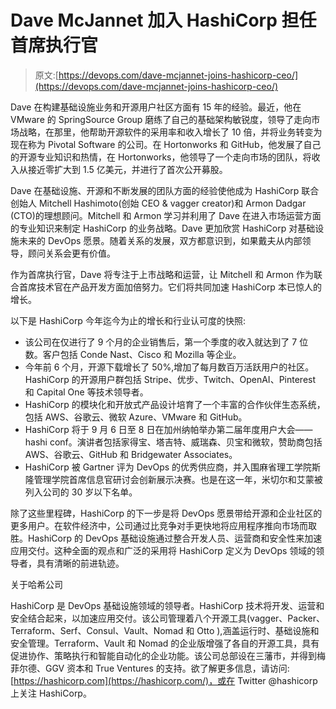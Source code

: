 # Dave McJannet 加入 HashiCorp 担任首席执行官

> 原文:[https://devops.com/dave-mcjannet-joins-hashicorp-ceo/](https://devops.com/dave-mcjannet-joins-hashicorp-ceo/)

Dave 在构建基础设施业务和开源用户社区方面有 15 年的经验。最近，他在 VMware 的 SpringSource Group 磨练了自己的基础架构敏锐度，领导了走向市场战略，在那里，他帮助开源软件的采用率和收入增长了 10 倍，并将业务转变为现在称为 Pivotal Software 的公司。在 Hortonworks 和 GitHub，他发展了自己的开源专业知识和热情，在 Hortonworks，他领导了一个走向市场的团队，将收入从接近零扩大到 1.5 亿美元，并进行了首次公开募股。

Dave 在基础设施、开源和不断发展的团队方面的经验使他成为 HashiCorp 联合创始人 Mitchell Hashimoto(创始 CEO & vagger creator)和 Armon Dadgar (CTO)的理想顾问。Mitchell 和 Armon 学习并利用了 Dave 在进入市场运营方面的专业知识来制定 HashiCorp 的业务战略。Dave 更加欣赏 HashiCorp 对基础设施未来的 DevOps 愿景。随着关系的发展，双方都意识到，如果戴夫从内部领导，顾问关系会更有价值。

作为首席执行官，Dave 将专注于上市战略和运营，让 Mitchell 和 Armon 作为联合首席技术官在产品开发方面加倍努力。它们将共同加速 HashiCorp 本已惊人的增长。

以下是 HashiCorp 今年迄今为止的增长和行业认可度的快照:

*   该公司在仅进行了 9 个月的企业销售后，第一个季度的收入就达到了 7 位数。客户包括 Conde Nast、Cisco 和 Mozilla 等企业。
*   今年前 6 个月，开源下载增长了 50%,增加了每月数百万活跃用户的社区。HashiCorp 的开源用户群包括 Stripe、优步、Twitch、OpenAI、Pinterest 和 Capital One 等技术领导者。
*   HashiCorp 的模块化和开放式产品设计培育了一个丰富的合作伙伴生态系统，包括 AWS、谷歌云、微软 Azure、VMware 和 GitHub。
*   HashiCorp 将于 9 月 6 日至 8 日在加州纳帕举办第二届年度用户大会——hashi conf。演讲者包括家得宝、塔吉特、威瑞森、贝宝和微软，赞助商包括 AWS、谷歌云、GitHub 和 Bridgewater Associates。
*   HashiCorp 被 Gartner 评为 DevOps 的优秀供应商，并入围麻省理工学院斯隆管理学院首席信息官研讨会创新展示决赛。也是在这一年，米切尔和艾蒙被列入公司的 30 岁以下名单。

除了这些里程碑，HashiCorp 的下一步是将 DevOps 愿景带给开源和企业社区的更多用户。在软件经济中，公司通过比竞争对手更快地将应用程序推向市场而取胜。HashiCorp 的 DevOps 基础设施通过整合开发人员、运营商和安全性来加速应用交付。这种全面的观点和广泛的采用将 HashiCorp 定义为 DevOps 领域的领导者，具有清晰的前进轨迹。

关于哈希公司

HashiCorp 是 DevOps 基础设施领域的领导者。HashiCorp 技术将开发、运营和安全结合起来，以加速应用交付。该公司管理着八个开源工具(vagger、Packer、Terraform、Serf、Consul、Vault、Nomad 和 Otto ),涵盖运行时、基础设施和安全管理。Terraform、Vault 和 Nomad 的企业版增强了各自的开源工具，具有促进协作、策略执行和智能自动化的企业功能。该公司总部设在三藩市，并得到梅菲尔德、GGV 资本和 True Ventures 的支持。欲了解更多信息，请访问:[https://hashicorp.com](https://hashicorp.com/)，或在 Twitter @hashicorp 上关注 HashiCorp。